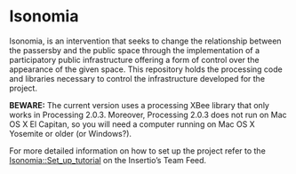 # Isonomia

Isonomia, is an intervention that seeks to change the relationship between the passersby and the public space through the implementation of a participatory public infrastructure offering a form of control over the appearance of the given space. This repository holds the processing code and libraries necessary to control the infrastructure developed for the project.

**BEWARE:** The current version uses a processing XBee library that only works in Processing 2.0.3. Moreover, Processing 2.0.3 does not run on Mac OS X El Capitan, so you will need a computer running on Mac OS X Yosemite or older (or Windows?).

For more detailed information on how to set up the project refer to the [Isonomia::Set_up_tutorial](http://insertio.com/teamfeed/isonomia_set_up_tutorial/) on the Insertio’s Team Feed.